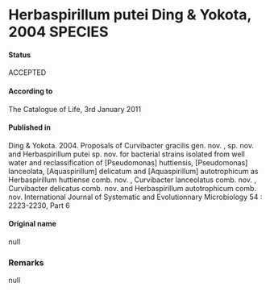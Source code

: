 # Herbaspirillum putei Ding & Yokota, 2004 SPECIES

#### Status
ACCEPTED

#### According to
The Catalogue of Life, 3rd January 2011

#### Published in
Ding & Yokota. 2004. Proposals of Curvibacter gracilis gen. nov. , sp. nov. and Herbaspirillum putei sp. nov. for bacterial strains isolated from well water and reclassification of [Pseudomonas] huttiensis, [Pseudomonas] lanceolata, [Aquaspirillum] delicatum and [Aquaspirillum] autotrophicum as Herbaspirillum huttiense comb. nov. , Curvibacter lanceolatus comb. nov. , Curvibacter delicatus comb. nov. and Herbaspirillum autotrophicum comb. nov. International Journal of Systematic and Evolutionnary Microbiology 54 : 2223-2230, Part 6

#### Original name
null

### Remarks
null
